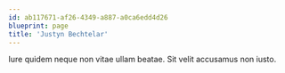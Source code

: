 ```yaml
---
id: ab117671-af26-4349-a887-a0ca6edd4d26
blueprint: page
title: 'Justyn Bechtelar'
---
```

Iure quidem neque non vitae ullam beatae. Sit velit accusamus non iusto.